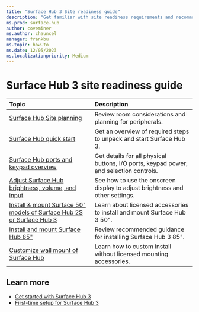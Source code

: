 ```yaml
---
title: "Surface Hub 3 Site readiness guide"
description: "Get familiar with site readiness requirements and recommendations for Surface Hub 3."
ms.prod: surface-hub
author: coveminer
ms.author: chauncel
manager: frankbu
ms.topic: how-to
ms.date: 12/05/2023
ms.localizationpriority: Medium
---
```


# Surface Hub 3 site readiness guide

| Topic | Description |
|:-------|:-------|
| [Surface Hub Site planning](surface-hub-site-planning.md) | Review room considerations and planning for peripherals. |
| [Surface Hub quick start](surface-hub-3-quick-start.md) | Get an overview of required steps to unpack and start Surface Hub 3.|
| [Surface Hub ports and keypad overview](surface-hub-port-keypad-overview.md) | Get details for all physical buttons, I/O ports, keypad power, and selection controls. |
| [Adjust Surface Hub brightness, volume, and input](surface-hub-onscreen-display.md) | See how to use the onscreen display to adjust brightness and other settings. |
| [Install & mount Surface 50" models of Surface Hub 2S or Surface Hub 3](surface-hub-install-mount.md) | Learn about licensed accessories to install and mount Surface Hub 3 50". |
| [Install and mount Surface Hub 85"](surface-hub-2s-85-install-mount.md) | Review recommended guidance for installing Surface Hub 3 85". |
| [Customize wall mount of Surface Hub](surface-hub-custom-install.md) | Learn how to custom install without licensed mounting accessories.|

## Learn more 

- [Get started with Surface Hub 3](surface-hub-3-get-started.md)
- [First-time setup for Surface Hub 3](first-run-program-surface-hub-3.md)

